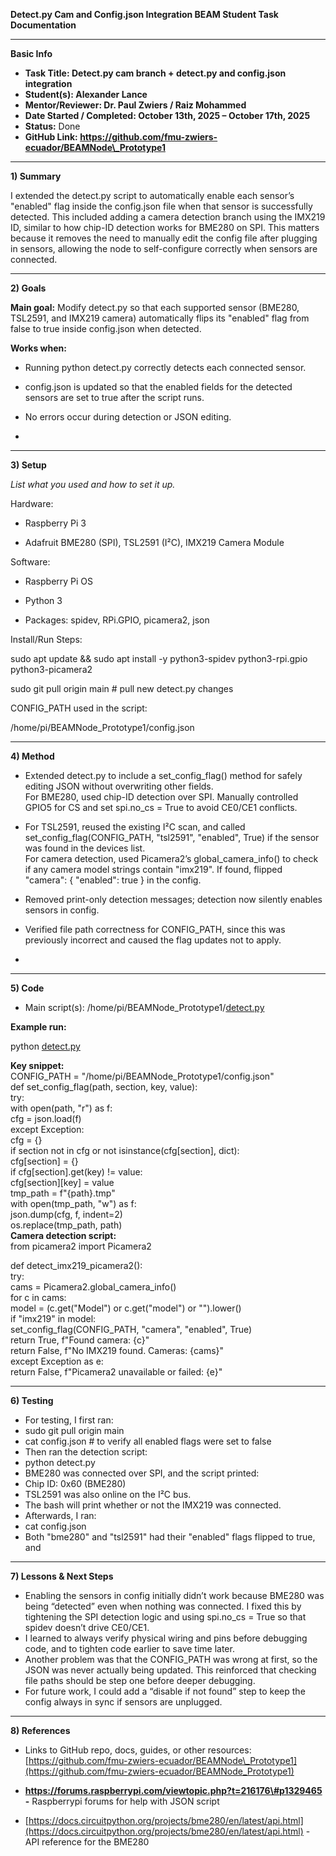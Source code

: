 **Detect.py Cam and Config.json Integration BEAM Student Task Documentation** 

---

**Basic Info**

* **Task Title: Detect.py cam branch \+ detect.py and config.json integration**  
* **Student(s): Alexander Lance**  
* **Mentor/Reviewer: Dr. Paul Zwiers / Raiz Mohammed**  
* **Date Started / Completed: October 13th, 2025 – October 17th, 2025**  
* **Status:** Done  
* **GitHub Link: https://github.com/fmu-zwiers-ecuador/BEAMNode\_Prototype1**

---

**1\) Summary**

I extended the detect.py script to automatically enable each sensor’s "enabled" flag inside the config.json file when that sensor is successfully detected. This included adding a camera detection branch using the IMX219 ID, similar to how chip-ID detection works for BME280 on SPI. This matters because it removes the need to manually edit the config file after plugging in sensors, allowing the node to self-configure correctly when sensors are connected.

---

**2\) Goals**

**Main goal:** Modify detect.py so that each supported sensor (BME280, TSL2591, and IMX219 camera) automatically flips its "enabled" flag from false to true inside config.json when detected.

**Works when:**

* Running python detect.py correctly detects each connected sensor.

* config.json is updated so that the enabled fields for the detected sensors are set to true after the script runs.

* No errors occur during detection or JSON editing.  
* 

---

**3\) Setup**

*List what you used and how to set it up.*

Hardware:

* Raspberry Pi 3

* Adafruit BME280 (SPI), TSL2591 (I²C), IMX219 Camera Module

Software:

* Raspberry Pi OS

* Python 3

* Packages: spidev, RPi.GPIO, picamera2, json

Install/Run Steps:

sudo apt update && sudo apt install \-y python3-spidev python3-rpi.gpio python3-picamera2

sudo git pull origin main   \# pull new detect.py changes

CONFIG\_PATH used in the script:

/home/pi/BEAMNode\_Prototype1/config.json

---

**4\) Method**

* Extended detect.py to include a set\_config\_flag() method for safely editing JSON without overwriting other fields.  
  For BME280, used chip-ID detection over SPI. Manually controlled GPIO5 for CS and set spi.no\_cs \= True to avoid CE0/CE1 conflicts.  
* For TSL2591, reused the existing I²C scan, and called set\_config\_flag(CONFIG\_PATH, "tsl2591", "enabled", True) if the sensor was found in the devices list.  
  For camera detection, used Picamera2’s global\_camera\_info() to check if any camera model strings contain "imx219". If found, flipped "camera": { "enabled": true } in the config.  
* Removed print-only detection messages; detection now silently enables sensors in config.  
* Verified file path correctness for CONFIG\_PATH, since this was previously incorrect and caused the flag updates not to apply.

* 

---

**5\) Code**

* Main script(s): /home/pi/BEAMNode\_Prototype1/[detect.py](http://detect.py)

**Example run:**

python [detect.py](http://detect.py)

**Key snippet:**  
CONFIG\_PATH \= "/home/pi/BEAMNode\_Prototype1/config.json"  
def set\_config\_flag(path, section, key, value):  
    try:  
        with open(path, "r") as f:  
            cfg \= json.load(f)  
    except Exception:  
        cfg \= {}  
    if section not in cfg or not isinstance(cfg\[section\], dict):  
        cfg\[section\] \= {}  
    if cfg\[section\].get(key) \!= value:  
        cfg\[section\]\[key\] \= value  
        tmp\_path \= f"{path}.tmp"  
        with open(tmp\_path, "w") as f:  
            json.dump(cfg, f, indent=2)  
        os.replace(tmp\_path, path)  
**Camera detection script:**  
from picamera2 import Picamera2

def detect\_imx219\_picamera2():  
    try:  
        cams \= Picamera2.global\_camera\_info()  
        for c in cams:  
            model \= (c.get("Model") or c.get("model") or "").lower()  
            if "imx219" in model:  
                set\_config\_flag(CONFIG\_PATH, "camera", "enabled", True)  
                return True, f"Found camera: {c}"  
        return False, f"No IMX219 found. Cameras: {cams}"  
    except Exception as e:  
        return False, f"Picamera2 unavailable or failed: {e}"

---

**6\) Testing**

* For testing, I first ran:  
* sudo git pull origin main  
* cat config.json   \# to verify all enabled flags were set to false  
* Then ran the detection script:  
* python detect.py  
* BME280 was connected over SPI, and the script printed:  
* Chip ID: 0x60 (BME280)  
* TSL2591 was also online on the I²C bus.  
* The bash will print whether or not the IMX219 was connected.  
* Afterwards, I ran:  
* cat config.json  
* Both "bme280" and "tsl2591" had their "enabled" flags flipped to true, and 

---

**7\) Lessons & Next Steps**

* Enabling the sensors in config initially didn’t work because BME280 was being “detected” even when nothing was connected. I fixed this by tightening the SPI detection logic and using spi.no\_cs \= True so that spidev doesn’t drive CE0/CE1.  
* I learned to always verify physical wiring and pins before debugging code, and to tighten code earlier to save time later.  
* Another problem was that the CONFIG\_PATH was wrong at first, so the JSON was never actually being updated. This reinforced that checking file paths should be step one before deeper debugging.  
* For future work, I could add a “disable if not found” step to keep the config always in sync if sensors are unplugged.


---

**8\) References**

* Links to GitHub repo, docs, guides, or other resources: [https://github.com/fmu-zwiers-ecuador/BEAMNode\_Prototype1](https://github.com/fmu-zwiers-ecuador/BEAMNode_Prototype1)

* **https://forums.raspberrypi.com/viewtopic.php?t=216176\#p1329465 \-** Raspberrypi forums for help with JSON script

* [https://docs.circuitpython.org/projects/bme280/en/latest/api.html](https://docs.circuitpython.org/projects/bme280/en/latest/api.html) \- API reference for the BME280

